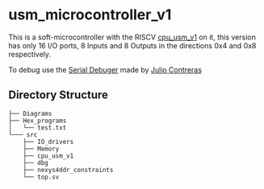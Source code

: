 # usm_microcontroller_v1
 
This is a soft-microcontroller with the RISCV [cpu_usm_v1](https://github.com/lild4d4/cpu_usm_v1) on it, this version has only 16 I/O ports, 8 Inputs and 8 Outputs in the directions 0x4 and 0x8 respectively.

To debug use the [Serial Debuger](https://github.com/jcontrerasf/serial_debbuger) made by [Julio Contreras](https://github.com/jcontrerasf)

## Directory Structure

    ├── Diagrams   
    ├── Hex_programs             
    │   └── test.txt         
    └─── src                  
        ├── IO_drivers                
        ├── Memory             
        ├── cpu_usm_v1                 
        ├── dbg                 
        ├── nexys4ddr_constraints              
        └── top.sv               
